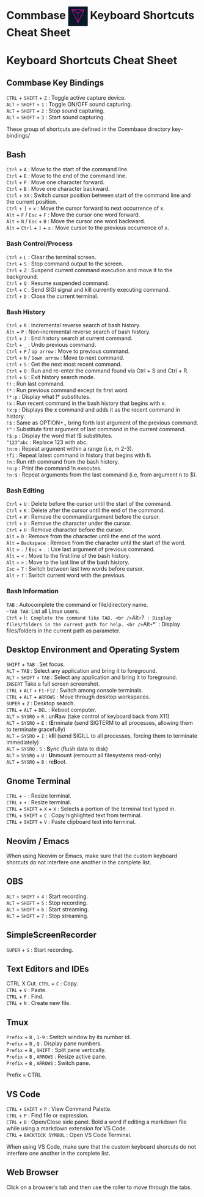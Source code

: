 # Commbase <img align="center" alt="Visual Studio Code" width="10%" src="./images/commbase.png" /> Keyboard Shortcuts Cheat Sheet

# Keyboard Shortcuts Cheat Sheet

## Commbase Key Bindings

`CTRL` + `SHIFT` + `Z` : Toggle active capture device.
<br />`ALT` + `SHIFT` + `1` : Toggle ON/OFF sound capturing.
<br />`ALT` + `SHIFT` + `2` : Stop sound capturing.
<br />`ALT` + `SHIFT` + `3` : Start sound capturing.

These group of shortcuts are defined in the Commbase directory key-bindings/

## Bash

`Ctrl` + `A` : Move to the start of the command line.
<br />`Ctrl` + `E` : Move to the end of the command line.
<br />`Ctrl` + `F` : Move one character forward.
<br />`Ctrl` + `B` : Move one character backward.
<br />`Ctrl` + `XX` : Switch cursor position between start of the command line and the current position.
<br />`Ctrl` + `]` + `x` : Move the cursor forward to next occurrence of x.
<br />`Alt` + `F` / `Esc` + `F` : Move the cursor one word forward.
<br />`Alt` + `B` / `Esc` + `B`	:	Move the cursor one word backward.
<br />`Alt` + `Ctrl` + `]` + `x` : Move cursor to the previous occurrence of x.

###	Bash Control/Process

`Ctrl` + `L` : Clear the terminal screen.
<br />`Ctrl` + `S` : Stop command output to the screen.
<br />`Ctrl` + `Z` : Suspend current command execution and move it to the background.
<br />`Ctrl` + `Q` : Resume suspended command.
<br />`Ctrl` + `C` : Send SIGI signal and kill currently executing command.
<br />`Ctrl` + `D` : Close the current terminal.

###	Bash History

`Ctrl` + `R` : Incremental reverse search of bash history.
<br />`Alt` + `P` : Non-incremental reverse search of bash history.
<br />`Ctrl` + `J` : End history search at current command.
<br />`Ctrl` + `_` :	Undo previous command.
<br />`Ctrl` + `P` / `Up arrow` : Move to previous command.
<br />`Ctrl` + `N` / `Down arrow` :	Move to next command.
<br />`Ctrl` + `S` : Get the next most recent command.
<br />`Ctrl` + `O` : Run and re-enter the command found via Ctrl + S and Ctrl + R.
<br />`Ctrl` + `G` : Exit history search mode.
<br />`!!` : Run last command.
<br />`!*` : Run previous command except its first word.
<br />`!*:p` : Display what !* substitutes.
<br />`!x` : Run recent command in the bash history that begins with x.
<br />`!x:p` : Displays the x command and adds it as the recent command in history.
<br />`!$` : Same as OPTION+., bring forth last argument of the previous command.
<br />`!^` : Substitute first argument of last command in the current command.
<br />`!$:p` : Display the word that !$ substitutes.
<br />`^123^abc` : Replace 123 with abc.
<br />`!n:m` : Repeat argument within a range (i.e, m 2-3).
<br />`!fi`	:	Repeat latest command in history that begins with fi.
<br />`!n` : Run nth command from the bash history.
<br />`!n:p` : Print the command !n executes.
<br />`!n:$` : Repeat arguments from the last command (i.e, from argument n to $).

###	Bash Editing

`Ctrl` + `U` : Delete before the cursor until the start of the command.
<br />`Ctrl` + `K` : Delete after the cursor until the end of the command.
<br />`Ctrl` + `W` : Remove the command/argument before the cursor.
<br />`Ctrl` + `D` : Remove the character under the cursor.
<br />`Ctrl` + `H` : Remove character before the cursor.
<br />`Alt` + `D` : Remove from the character until the end of the word.
<br />`Alt` + `Backspace` : Remove from the character until the start of the word.
<br />`Alt` + `.` / `Esc` + `.` : Use last argument of previous command.
<br />`Alt` + `<` : Move to the first line of the bash history.
<br />`Alt` + `>` : Move to the last line of the bash history.
<br />`Esc` + `T` : Switch between last two words before cursor.
<br />`Alt` + `T` : Switch current word with the previous.

###	Bash Information

`TAB` : Autocomplete the command or file/directory name.
<br />`~TAB TAB`:	List all Linux users.
<br />`Ctrl` + I`: Complete the command like TAB.
<br />`Alt` + `?` : Display files/folders in the current path for help.
<br />`Alt` + `*` : Display files/folders in the current path as parameter.

## Desktop Environment and Operating System

`SHIFT` + `TAB` : Set focus.
<br />`ALT` + `TAB` : Select any application and bring it to foreground.
<br />`ALT` + `SHIFT` + `TAB` : Select any application and bring it to foreground.
<br />`INSERT` Take a full screen screenshot.
<br />`CTRL` + `ALT` + `F1-F12` : Switch among console terminals.
<br />`CTRL` + `ALT` + `ARROWS` : Move through desktop workspaces.
<br />`SUPER` + `Z` : Desktop search.
<br />`CTRL` + `ALT` + `DEL` : Reboot computer.
<br />`ALT` + `SYSRQ` + `R` : un**R**aw (take control of keyboard back from X11)
<br />`ALT` + `SYSRQ` + `E` : t**E**rminate (send SIGTERM to all processes, allowing them to terminate gracefully)
<br />`ALT` + `SYSRQ` + `I` : k**I**ll (send SIGILL to all processes, forcing them to terminate immediately)
<br />`ALT` + `SYSRQ` : `S` : **S**ync (flush data to disk)
<br />`ALT` + `SYSRQ` + `U` : **U**nmount (remount all filesystems read-only)
<br />`ALT` + `SYSRQ` + `B` : re**B**oot.

## Gnome Terminal

`CTRL` + `-` : Resize terminal.
<br />`CTRL` + `+` : Resize terminal.
<br />`CTRL` + `SHIFT` + `X` + `X` : Selects a portion of the terminal text typed in.
<br />`CTRL` + `SHIFT` + `C` : Copy highlighted text from terminal.
<br />`CTRL` + `SHIFT` + `V` : Paste clipboard text into terminal.

## Neovim / Emacs

When using Neovim or Emacs, make sure that the custom keyboard shorcuts do not interfere one another in the complete list.

## OBS

`ALT` + `SHIFT` + `4` : Start recording.
<br />`ALT` + `SHIFT` + `5` : Stop recording.
<br />`ALT` + `SHIFT` + `6` : Start streaming.
<br />`ALT` + `SHIFT` + `7` : Stop streaming.

## SimpleScreenRecorder

`SUPER` + `S` : Start recording.

## Text Editors and IDEs

CTRL	X	Cut.
`CTRL` + `C` : Copy.
<br />`CTRL` + `V` : Paste.
<br />`CTRL` + `F` : Find.
<br />`CTRL` + `N` : Create new file.

## Tmux

`Prefix` + `B` , `1-9` : Switch window by its number id.
<br />`Prefix` + `B` , `Q` : Display pane numbers.
<br />`Prefix` + `B` , `SHIFT` : Split pane vertically.
<br />`Prefix` + `B` , `ARROWS` : Resize active pane.
<br />`Prefix` + `B` , `ARROWS` : Switch pane.

Prefix = CTRL

## VS Code

`CTRL` + `SHIFT` + `P` : View Command Palette.
<br />`CTRL` + `P` : Find file or expression.
<br />`CTRL` + `B` : Open/Close side panel. Bold a word if editing a markdown file while using a markdown extension for VS Code.
<br />`CTRL` + `BACKTICK SYMBOL` : Open VS Code Terminal.

When using VS Code, make sure that the custom keyboard shorcuts do not interfere one another in the complete list.

## Web Browser

Click on a browser's tab and then use the roller to move through the tabs.


